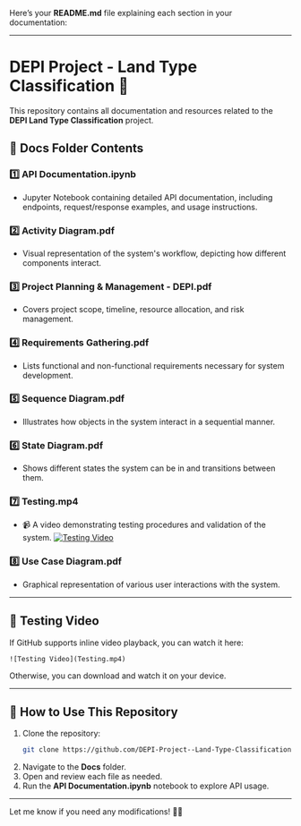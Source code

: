 Here’s your **README.md** file explaining each section in your documentation:

---

# **DEPI Project - Land Type Classification 📌**

This repository contains all documentation and resources related to the **DEPI Land Type Classification** project.

## **📂 Docs Folder Contents**
### 1️⃣ **API Documentation.ipynb**  
   - Jupyter Notebook containing detailed API documentation, including endpoints, request/response examples, and usage instructions.

### 2️⃣ **Activity Diagram.pdf**  
   - Visual representation of the system's workflow, depicting how different components interact.

### 3️⃣ **Project Planning & Management - DEPI.pdf**  
   - Covers project scope, timeline, resource allocation, and risk management.

### 4️⃣ **Requirements Gathering.pdf**  
   - Lists functional and non-functional requirements necessary for system development.

### 5️⃣ **Sequence Diagram.pdf**  
   - Illustrates how objects in the system interact in a sequential manner.

### 6️⃣ **State Diagram.pdf**  
   - Shows different states the system can be in and transitions between them.

### 7️⃣ **Testing.mp4**  
   - 📹 A video demonstrating testing procedures and validation of the system. 
     [![Testing Video](https://via.placeholder.com/600x300?text=Click+to+Watch+Video)]([YOUR_GOOGLE_DRIVE_LINK](https://drive.google.com/file/d/1whS4tYunJyHa5OF5HZTS-W2_Hg6Sizd8/view?usp=sharing))


### 8️⃣ **Use Case Diagram.pdf**  
   - Graphical representation of various user interactions with the system.

---

## **🎥 Testing Video**
If GitHub supports inline video playback, you can watch it here:

```
![Testing Video](Testing.mp4)
```

Otherwise, you can download and watch it on your device.

---

## **🚀 How to Use This Repository**
1. Clone the repository:  
   ```bash
   git clone https://github.com/DEPI-Project--Land-Type-Classification/Docs/
   ```
2. Navigate to the **Docs** folder.
3. Open and review each file as needed.
4. Run the **API Documentation.ipynb** notebook to explore API usage.

---

Let me know if you need any modifications! 🚀🔥
